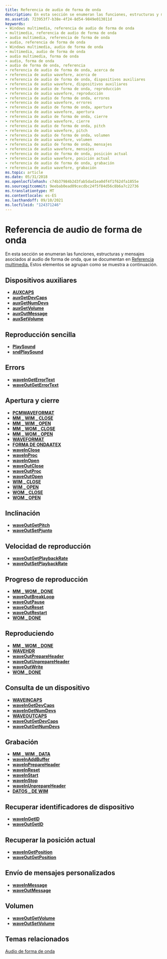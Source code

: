 ```yaml
---
title: Referencia de audio de forma de onda
description: En esta sección se enumeran las funciones, estructuras y mensajes asociados al audio de forma de onda, que se documentan en Referencia multimedia. Estos elementos se agrupan como se muestra a continuación.
ms.assetid: 723953f7-b38e-4f24-8d54-9849e013011d
keywords:
- Windows multimedia, referencia de audio de forma de onda
- multimedia, referencia de audio de forma de onda
- audio multimedia, referencia de forma de onda
- audio, referencia de forma de onda
- Windows multimedia, audio de forma de onda
- multimedia, audio de forma de onda
- audio multimedia, forma de onda
- audio, forma de onda
- audio de forma de onda, referencia
- referencia de audio de forma de onda, acerca de
- referencia de audio wavefore, acerca de
- referencia de audio de forma de onda, dispositivos auxiliares
- referencia de audio wavefore, dispositivos auxiliares
- referencia de audio de forma de onda, reproducción
- referencia de audio wavefore, reproducción
- referencia de audio de forma de onda, errores
- referencia de audio wavefore, errores
- referencia de audio de forma de onda, apertura
- referencia de audio wavefore, apertura
- referencia de audio de forma de onda, cierre
- referencia de audio wavefore, cierre
- referencia de audio de forma de onda, pitch
- referencia de audio wavefore, pitch
- referencia de audio de forma de onda, volumen
- referencia de audio wavefore, volumen
- referencia de audio de forma de onda, mensajes
- referencia de audio wavefore, mensajes
- referencia de audio de forma de onda, posición actual
- referencia de audio wavefore, posición actual
- referencia de audio de forma de onda, grabación
- referencia de audio wavefore, grabación
ms.topic: article
ms.date: 05/31/2018
ms.openlocfilehash: c74b37984b2d3fab5dad1ea0df4f1f62dfa1855e
ms.sourcegitcommit: 9eebab0ead09cecdbc24f5f84d56c8b6a7c22736
ms.translationtype: MT
ms.contentlocale: es-ES
ms.lasthandoff: 09/10/2021
ms.locfileid: "124371246"
---
```

# <a name="waveform-audio-reference"></a>Referencia de audio de forma de onda

En esta sección se enumeran las funciones, estructuras y mensajes asociados al audio de forma de onda, que se documentan en [Referencia multimedia.](multimedia-reference.md) Estos elementos se agrupan como se muestra a continuación.

## <a name="auxiliary-devices"></a>Dispositivos auxiliares

-   [**AUXCAPS**](/windows/win32/api/mmeapi/ns-mmeapi-auxcaps)
-   [**auxGetDevCaps**](/windows/win32/api/mmeapi/nf-mmeapi-auxgetdevcaps)
-   [**auxGetNumDevs**](/windows/win32/api/mmeapi/nf-mmeapi-auxgetnumdevs)
-   [**auxGetVolume**](/windows/win32/api/mmeapi/nf-mmeapi-auxgetvolume)
-   [**auxOutMessage**](/windows/win32/api/mmeapi/nf-mmeapi-auxoutmessage)
-   [**auxSetVolume**](/windows/win32/api/mmeapi/nf-mmeapi-auxsetvolume)

## <a name="easy-playback"></a>Reproducción sencilla

-   [**PlaySound**](/previous-versions//dd743680(v=vs.85))
-   [**sndPlaySound**](/previous-versions//dd798676(v=vs.85))

## <a name="errors"></a>Errors

-   [**waveInGetErrorText**](/windows/win32/api/mmeapi/nf-mmeapi-waveingeterrortext)
-   [**waveOutGetErrorText**](/windows/win32/api/mmeapi/nf-mmeapi-waveoutgeterrortext)

## <a name="opening-and-closing"></a>Apertura y cierre

-   [**PCMWAVEFORMAT**](/windows/win32/api/mmreg/ns-mmreg-pcmwaveformat)
-   [**MM \_ WIM \_ CLOSE**](mm-wim-close.md)
-   [**MM \_ WIM \_ OPEN**](mm-wim-open.md)
-   [**MM \_ WOM \_ CLOSE**](mm-wom-close.md)
-   [**MM \_ WOM \_ OPEN**](mm-wom-open.md)
-   [**WAVEFORMAT**](/windows/win32/api/mmreg/ns-mmreg-waveformat)
-   [**FORMA DE ONDAATEX**](/windows/win32/api/mmeapi/ns-mmeapi-waveformatex)
-   [**waveInClose**](/windows/win32/api/mmeapi/nf-mmeapi-waveinclose)
-   [**waveInProc**](/previous-versions//dd743849(v=vs.85))
-   [**waveInOpen**](/windows/win32/api/mmeapi/nf-mmeapi-waveinopen)
-   [**waveOutClose**](/windows/win32/api/mmeapi/nf-mmeapi-waveoutclose)
-   [**waveOutProc**](/previous-versions//dd743869(v=vs.85))
-   [**waveOutOpen**](/windows/win32/api/mmeapi/nf-mmeapi-waveoutopen)
-   [**WIM \_ CLOSE**](wim-close.md)
-   [**WIM \_ OPEN**](wim-open.md)
-   [**WOM \_ CLOSE**](wom-close.md)
-   [**WOM \_ OPEN**](wom-open.md)

## <a name="pitch"></a>Inclinación

-   [**waveOutGetPitch**](/windows/win32/api/mmeapi/nf-mmeapi-waveoutgetpitch)
-   [**waveOutSetPjunto**](/windows/win32/api/mmeapi/nf-mmeapi-waveoutsetpitch)

## <a name="playback-rate"></a>Velocidad de reproducción

-   [**waveOutGetPlaybackRate**](/windows/win32/api/mmeapi/nf-mmeapi-waveoutgetplaybackrate)
-   [**waveOutSetPlaybackRate**](/windows/win32/api/mmeapi/nf-mmeapi-waveoutsetplaybackrate)

## <a name="playback-progress"></a>Progreso de reproducción

-   [**MM \_ WOM \_ DONE**](mm-wom-done.md)
-   [**waveOutBreakLoop**](/windows/win32/api/mmeapi/nf-mmeapi-waveoutbreakloop)
-   [**waveOutPause**](/windows/win32/api/mmeapi/nf-mmeapi-waveoutpause)
-   [**waveOutReset**](/windows/win32/api/mmeapi/nf-mmeapi-waveoutreset)
-   [**waveOutRestart**](/windows/win32/api/mmeapi/nf-mmeapi-waveoutrestart)
-   [**WOM \_ DONE**](wom-done.md)

## <a name="playing"></a>Reproduciendo

-   [**MM \_ WOM \_ DONE**](mm-wom-done.md)
-   [**WAVEHDR**](/windows/win32/api/mmeapi/ns-mmeapi-wavehdr)
-   [**waveOutPrepareHeader**](/windows/win32/api/mmeapi/nf-mmeapi-waveoutprepareheader)
-   [**waveOutUnprepareHeader**](/windows/win32/api/mmeapi/nf-mmeapi-waveoutunprepareheader)
-   [**waveOutWrite**](/windows/win32/api/mmeapi/nf-mmeapi-waveoutwrite)
-   [**WOM \_ DONE**](wom-done.md)

## <a name="querying-a-device"></a>Consulta de un dispositivo

-   [**WAVEINCAPS**](/windows/win32/api/mmeapi/ns-mmeapi-waveincaps)
-   [**waveInGetDevCaps**](/windows/win32/api/mmeapi/nf-mmeapi-waveingetdevcaps)
-   [**waveInGetNumDevs**](/windows/win32/api/mmeapi/nf-mmeapi-waveingetnumdevs)
-   [**WAVEOUTCAPS**](/windows/win32/api/mmeapi/ns-mmeapi-waveoutcaps)
-   [**waveOutGetDevCaps**](/windows/win32/api/mmeapi/nf-mmeapi-waveoutgetdevcaps)
-   [**waveOutGetNumDevs**](/windows/win32/api/mmeapi/nf-mmeapi-waveoutgetnumdevs)

## <a name="recording"></a>Grabación

-   [**MM \_ WIM \_ DATA**](mm-wim-data.md)
-   [**waveInAddBuffer**](/windows/win32/api/mmeapi/nf-mmeapi-waveinaddbuffer)
-   [**waveInPrepareHeader**](/windows/win32/api/mmeapi/nf-mmeapi-waveinprepareheader)
-   [**waveInReset**](/windows/win32/api/mmeapi/nf-mmeapi-waveinreset)
-   [**waveInStart**](/windows/win32/api/mmeapi/nf-mmeapi-waveinstart)
-   [**waveInStop**](/windows/win32/api/mmeapi/nf-mmeapi-waveinstop)
-   [**waveInUnprepareHeader**](/windows/win32/api/mmeapi/nf-mmeapi-waveinunprepareheader)
-   [**DATOS \_ DE WIM**](wim-data.md)

## <a name="retrieving-device-identifiers"></a>Recuperar identificadores de dispositivo

-   [**waveInGetID**](/windows/win32/api/mmeapi/nf-mmeapi-waveingetid)
-   [**waveOutGetID**](/windows/win32/api/mmeapi/nf-mmeapi-waveoutgetid)

## <a name="retrieving-the-current-position"></a>Recuperar la posición actual

-   [**waveInGetPosition**](/windows/win32/api/mmeapi/nf-mmeapi-waveingetposition)
-   [**waveOutGetPosition**](/windows/win32/api/mmeapi/nf-mmeapi-waveoutgetposition)

## <a name="sending-custom-messages"></a>Envío de mensajes personalizados

-   [**waveInMessage**](/windows/win32/api/mmeapi/nf-mmeapi-waveinmessage)
-   [**waveOutMessage**](/windows/win32/api/mmeapi/nf-mmeapi-waveoutmessage)

## <a name="volume"></a>Volumen

-   [**waveOutGetVolume**](/windows/win32/api/mmeapi/nf-mmeapi-waveoutgetvolume)
-   [**waveOutSetVolume**](/windows/win32/api/mmeapi/nf-mmeapi-waveoutsetvolume)

## <a name="related-topics"></a>Temas relacionados

<dl> <dt>

[Audio de forma de onda](waveform-audio.md)
</dt> </dl>

 

 